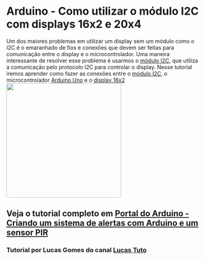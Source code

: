 # Arduino - Como utilizar o módulo I2C com displays 16x2 e 20x4
Um dos maiores problemas em utilizar um display sem um módulo como o I2C é o emaranhado de fios 
e conexões que devem ser feitas para comunicação entre o display e o microcontrolador. Uma maneira interessante de 
resolver esse problema é usarmos o <a href="https://www.arduinomega.com.br/modulo-serial-i2c-para-display-lcd-arduino">módulo I2C</a>, 
que utiliza a comunicação pelo protocolo I2C para controlar o display. Nesse tutorial iremos aprender como fazer as conexões 
entre o <a href="https://www.arduinomega.com.br/modulo-serial-i2c-para-display-lcd-arduino">módulo I2C</a>, o microcontrolador 
<a href="https://www.arduinomega.com.br/arduino-uno-r3">Arduino Uno</a> e o 
<a href="https://www.arduinomega.com.br/display-lcd-162-backlight-azul">display 16x2</a>
<img class="size-full wp-image-425 aligncenter" src="http://portaldoarduino.com.br/wp-content/uploads/2018/10/d0468c765c.jpg" alt="" width="300" height="300" />

## Veja o tutorial completo em <a href="http://portaldoarduino.com.br/criando-um-sistema-de-alertas-utilizando-um-sensor-pir/" target="_blank">Portal do Arduino - Criando um sistema de alertas com Arduino e um sensor PIR</a>

### Tutorial por Lucas Gomes do canal <a href="https://www.youtube.com/channel/UCpzWDkPHItOZmSwY7B4Gv0g">Lucas Tuto</a>

